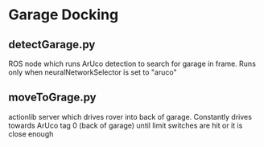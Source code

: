 # Garage Docking

## detectGarage.py

ROS node which runs ArUco detection to search for garage in frame. Runs only when neuralNetworkSelector is set to "aruco"

## moveToGrage.py

actionlib server which drives rover into back of garage. Constantly drives towards ArUco tag 0 (back of garage) until limit switches are hit or it is close enough
